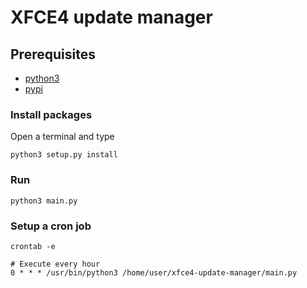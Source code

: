# XFCE4 update manager

## Prerequisites

- [python3](https://www.python.org/downloads/)
- [pypi](https://pypi.python.org/pypi)

### Install packages

Open a terminal and type

```shell
python3 setup.py install
```

### Run

```shell
python3 main.py
```

### Setup a cron job

```shell
crontab -e

# Execute every hour
0 * * * /usr/bin/python3 /home/user/xfce4-update-manager/main.py
```